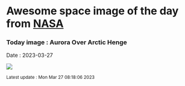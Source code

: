 
# Awesome space image of the day from [NASA](https://api.nasa.gov/)

### Today image : Aurora Over Arctic Henge
Date : 2023-03-27

![](https://apod.nasa.gov/apod/image/2303/ArcticHenge_Letelier_960.jpg)

<small>Latest update : Mon Mar 27 08:18:06 2023</small>
        